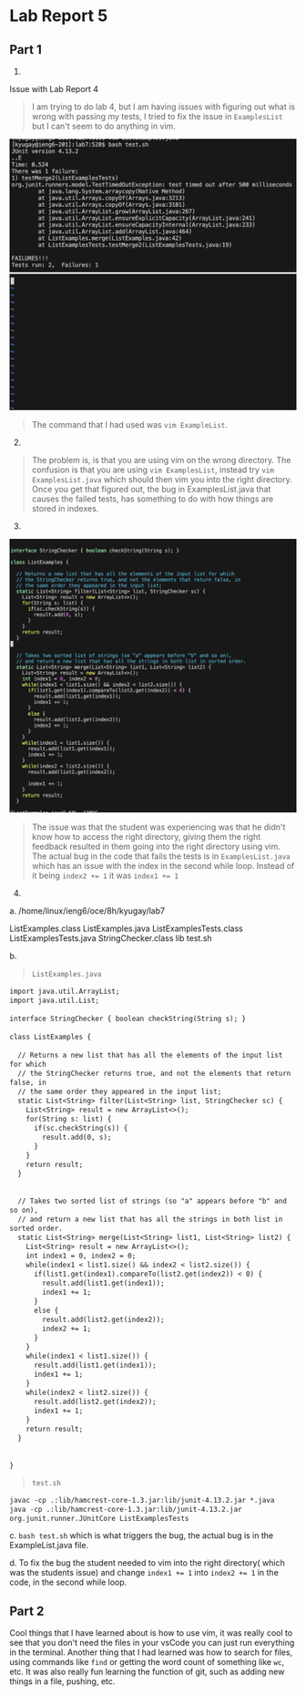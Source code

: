 # Lab Report 5 

## Part 1 

1.

Issue with Lab Report 4
> I am trying to do lab 4, but I am having issues with figuring out what is wrong with passing my tests, I tried to fix the issue in `ExamplesList` but I can't seem to do anything in vim.


![Image](Lab5Bash.png)
![Image](Lab5ExampleList.png)

> The command that I had used was `vim ExampleList`. 

2. 

> The problem is, is that you are using vim on the wrong directory. The confusion is that you are using `vim ExamplesList`, instead try `vim ExamplesList.java` which should then vim you into the right directory. Once you get that figured out, the bug in ExamplesList.java that causes the failed tests, has something to do with how things are stored in indexes. 

3.

![Image](Lab5Result.png)


>The issue was that the student was experiencing was that he didn't know how to access the right directory, giving them the right feedback resulted in them going into the right directory using vim.
>The actual bug in the code that fails the tests is in `ExamplesList.java` which has an issue with the index in the second while loop. Instead of it being `index2 += 1` it was `index1 += 1`

4. 

a. 
/home/linux/ieng6/oce/8h/kyugay/lab7

ListExamples.class  ListExamples.java  ListExamplesTests.class  ListExamplesTests.java  StringChecker.class  lib  test.sh

b. 
> `ListExamples.java`
```
import java.util.ArrayList;
import java.util.List;

interface StringChecker { boolean checkString(String s); }

class ListExamples {

  // Returns a new list that has all the elements of the input list for which
  // the StringChecker returns true, and not the elements that return false, in
  // the same order they appeared in the input list;
  static List<String> filter(List<String> list, StringChecker sc) {
    List<String> result = new ArrayList<>();
    for(String s: list) {
      if(sc.checkString(s)) {
        result.add(0, s);
      }
    }
    return result;
  }


  // Takes two sorted list of strings (so "a" appears before "b" and so on),
  // and return a new list that has all the strings in both list in sorted order.
  static List<String> merge(List<String> list1, List<String> list2) {
    List<String> result = new ArrayList<>();
    int index1 = 0, index2 = 0;
    while(index1 < list1.size() && index2 < list2.size()) {
      if(list1.get(index1).compareTo(list2.get(index2)) < 0) {
        result.add(list1.get(index1));
        index1 += 1;
      }
      else {
        result.add(list2.get(index2));
        index2 += 1;
      }
    }
    while(index1 < list1.size()) {
      result.add(list1.get(index1));
      index1 += 1;
    }
    while(index2 < list2.size()) {
      result.add(list2.get(index2));
      index1 += 1;
    }
    return result;
  }


}
```

> `test.sh` 
```
javac -cp .:lib/hamcrest-core-1.3.jar:lib/junit-4.13.2.jar *.java
java -cp .:lib/hamcrest-core-1.3.jar:lib/junit-4.13.2.jar org.junit.runner.JUnitCore ListExamplesTests
```

c. `bash test.sh` which is what triggers the bug, the actual bug is in the ExampleList.java file. 

d. To fix the bug the student needed to vim into the right directory( which was the students issue) and change `index1 += 1` into `index2 += 1` in the code, in the second while loop. 

## Part 2 

Cool things that I have learned about is how to use vim, it was really cool to see that you don't need the files in your vsCode you can just run everything in the terminal. Another thing that I had learned was how to search for files, using commands like `find` or getting the word count of something like `wc`, etc. It was also really fun learning the function of git, such as adding new things in a file, pushing, etc. 




    

